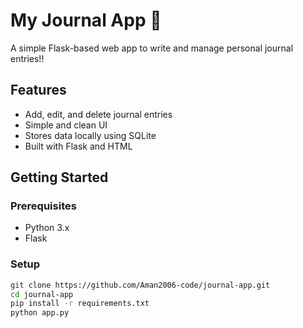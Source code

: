# My Journal App 📝

A simple Flask-based web app to write and manage personal journal entries!!

## Features
- Add, edit, and delete journal entries
- Simple and clean UI
- Stores data locally using SQLite
- Built with Flask and HTML

## Getting Started

### Prerequisites
- Python 3.x
- Flask

### Setup
```bash
git clone https://github.com/Aman2006-code/journal-app.git
cd journal-app
pip install -r requirements.txt
python app.py
```
